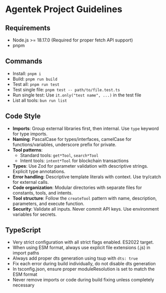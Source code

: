 # Agentek Project Guidelines

## Requirements
- Node.js >= 18.17.0 (Required for proper fetch API support)
- pnpm

## Commands
- Install: `pnpm i`
- Build: `pnpm run build`
- Test all: `pnpm run test`
- Test single file: `pnpm test -- path/to/file.test.ts`
- Run single test: Use `it.only("test name", ...)` in the test file
- List all tools: `bun run list`

## Code Style
- **Imports**: Group external libraries first, then internal. Use `type` keyword for type imports.
- **Naming**: PascalCase for types/interfaces, camelCase for functions/variables, underscore prefix for private.
- **Tool patterns**: 
  - Standard tools: `get*Tool`, `search*Tool`
  - Intent tools: `intent*Tool` for blockchain transactions
- **Types**: Use Zod for parameter validation with descriptive strings. Explicit type annotations.
- **Error handling**: Descriptive template literals with context. Use try/catch for external calls.
- **Code organization**: Modular directories with separate files for constants, tools, and intents.
- **Tool structure**: Follow the `createTool` pattern with name, description, parameters, and execute function.
- **Security**: Validate all inputs. Never commit API keys. Use environment variables for secrets.

## TypeScript
- Very strict configuration with all strict flags enabled. ES2022 target.
- When using ESM format, always use explicit file extensions (.js) in import paths
- Always add proper dts generation using tsup with `dts: true` 
- Fix each error during build individually, do not disable dts generation
- In tsconfig.json, ensure proper moduleResolution is set to match the ESM format
- Never remove imports or code during build fixing unless completely necessary